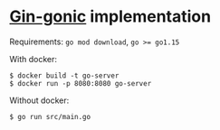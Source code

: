 # [Gin-gonic](https://github.com/gin-gonic/gin) implementation

Requirements: `go mod download`, `go >= go1.15`

With docker:
```
$ docker build -t go-server
$ docker run -p 8080:8080 go-server
```

Without docker:
```
$ go run src/main.go
```

